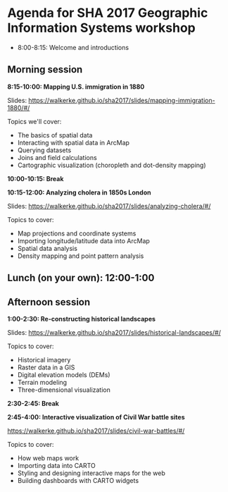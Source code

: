 # Agenda for SHA 2017 Geographic Information Systems workshop

* 8:00-8:15: Welcome and introductions

## Morning session

__8:15-10:00: Mapping U.S. immigration in 1880__

Slides: https://walkerke.github.io/sha2017/slides/mapping-immigration-1880/#/

Topics we'll cover: 

* The basics of spatial data
* Interacting with spatial data in ArcMap
* Querying datasets
* Joins and field calculations
* Cartographic visualization (choropleth and dot-density mapping)

__10:00-10:15: Break__

__10:15-12:00: Analyzing cholera in 1850s London__

Slides: https://walkerke.github.io/sha2017/slides/analyzing-cholera/#/

Topics to cover: 

* Map projections and coordinate systems
* Importing longitude/latitude data into ArcMap
* Spatial data analysis
* Density mapping and point pattern analysis

## Lunch (on your own): 12:00-1:00

## Afternoon session

__1:00-2:30: Re-constructing historical landscapes__

Slides: https://walkerke.github.io/sha2017/slides/historical-landscapes/#/

Topics to cover: 

* Historical imagery
* Raster data in a GIS
* Digital elevation models (DEMs)
* Terrain modeling
* Three-dimensional visualization

__2:30-2:45: Break__

__2:45-4:00: Interactive visualization of Civil War battle sites__

https://walkerke.github.io/sha2017/slides/civil-war-battles/#/

Topics to cover: 

* How web maps work
* Importing data into CARTO
* Styling and designing interactive maps for the web
* Building dashboards with CARTO widgets
